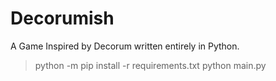 # **Decorumish**
A Game Inspired by Decorum written entirely in Python.

> python -m pip install -r requirements.txt
> python main.py
